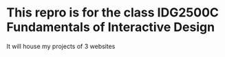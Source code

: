 # This repro is for the class IDG2500C Fundamentals of Interactive Design
It will house my projects of 3 websites
